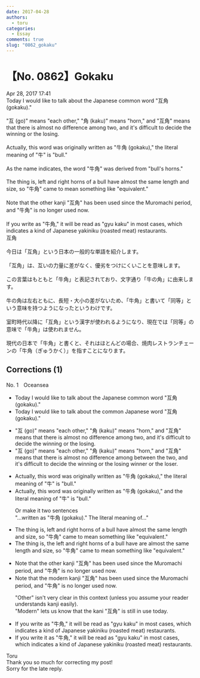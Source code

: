 ```yaml
---
date: 2017-04-28
authors:
  - toru
categories:
  - Essay
comments: true
slug: "0862_gokaku"
---
```


# 【No. 0862】Gokaku
<div class="date">Apr 28, 2017 17:41</div>
<div id="post"><div id="body_show_ori">
Today I would like to talk about the Japanese common word "互角 (gokaku)."<br/><br/>"互 (go)" means "each other," "角 (kaku)" means "horn," and "互角" means that there is almost no difference among two, and it's difficult to decide the winning or the losing.<br/><br/>Actually, this word was originally written as "牛角 (gokaku)," the literal meaning of "牛" is "bull."<br/><br/>As the name indicates, the word "牛角" was derived from "bull's horns."<br/><br/>The thing is, left and right horns of a bull have almost the same length and size, so "牛角" came to mean something like "equivalent."<br/><br/>Note that the other kanji "互角" has been used since the Muromachi period, and "牛角" is no longer used now. <br/><br/>If you write as "牛角," it will be read as "gyu kaku" in most cases, which indicates a kind of Japanese yakiniku (roasted meat) restaurants.
</div></div>

<!-- more -->

<div id="post_ja"><div id="body_show_mo">
互角<br/><br/>今日は「互角」という日本の一般的な単語を紹介します。<br/><br/>「互角」は、互いの力量に差がなく、優劣をつけにくいことを意味します。<br/><br/>この言葉はもともと「牛角」と表記されており、文字通り「牛の角」に由来します。<br/><br/>牛の角は左右ともに、長短・大小の差がないため、「牛角」と書いて「同等」という意味を持つようになったというわけです。<br/><br/>室町時代以降に「互角」という漢字が使われるようになり、現在では「同等」の意味で「牛角」は使われません。<br/><br/>現代の日本で「牛角」と書くと、それはほとんどの場合、焼肉レストランチェーンの「牛角（ぎゅうかく）」を指すことになります。
</div></div>

## Corrections (1)
<div id="block"><div class="first_name"> No. 1　<span class="just_name">Oceansea</span></div><div id="block2">
<ul class="correction_field">
<li class="incorrect">Today I would like to talk about the Japanese common word "互角 (gokaku)."</li>
<li class="corrected correct">
Today I would like to talk about the <span class="f_blue">common Japanese word</span> "互角 (gokaku)."
</li>
</ul>
<ul class="correction_field">
<li class="incorrect">"互 (go)" means "each other," "角 (kaku)" means "horn," and "互角" means that there is almost no difference among two, and it's difficult to decide the winning or the losing.</li>
<li class="corrected correct">
"互 (go)" means "each other," "角 (kaku)" means "horn," and "互角" means that there is almost no difference <span class="sline"><span class="f_gray">among </span></span><span class="f_blue">between the </span>two, and it's difficult to decide the <span class="sline"><span class="f_gray">winning or the losing </span></span><span class="f_blue">winner or the loser</span>.
</li>
</ul>
<ul class="correction_field">
<li class="incorrect">Actually, this word was originally written as "牛角 (gokaku)," the literal meaning of "牛" is "bull."</li>
<li class="corrected correct">
Actually, this word was originally written as "牛角 (gokaku)," <span class="f_blue">and </span>the literal meaning of "牛" is "bull."
<p class="correction_comment">Or make it two sentences<br/>"...written as "牛角 (gokaku)." The literal meaning of..."</p>
</li>
</ul>
<ul class="correction_field">
<li class="incorrect">The thing is, left and right horns of a bull have almost the same length and size, so "牛角" came to mean something like "equivalent."</li>
<li class="corrected correct">
The thing is, <span class="f_blue">the </span>left and right horns of a bull <span class="f_gray"><span class="sline">have </span></span><span class="f_red">are </span>almost the same length and size, so "牛角" came to mean something like "equivalent."
</li>
</ul>
<ul class="correction_field">
<li class="incorrect">Note that the other kanji "互角" has been used since the Muromachi period, and "牛角" is no longer used now.</li>
<li class="corrected correct">
Note that the <span class="f_blue">modern </span>kanji "互角" has been used since the Muromachi period, and "牛角" is no longer used now.
<p class="correction_comment">"Other" isn't very clear in this context (unless you assume your reader understands kanji easily).<br/>"Modern" lets us know that the kani "互角" is still in use today.</p>
</li>
</ul>
<ul class="correction_field">
<li class="incorrect">If you write as "牛角," it will be read as "gyu kaku" in most cases, which indicates a kind of Japanese yakiniku (roasted meat) restaurants.</li>
<li class="corrected correct">
If you write <span class="f_blue">it </span>as "牛角," it will be read as "gyu kaku" in most cases, which indicates a kind of Japanese yakiniku (roasted meat) restaurant<span class="sline"><span class="f_red">s</span></span>.
</li>
</ul>
</div><div class="name"><span class="just_name">Toru</span><br>
Thank you so much for correcting my post!<br/>Sorry for the late reply.
</div>
</div>

